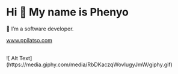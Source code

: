 # Hi 👋 My name is Phenyo
🔭 I’m a software developer.

www.ppilatso.com

<br/>
![ Alt Text](https://media.giphy.com/media/RbDKaczqWovIugyJmW/giphy.gif)
